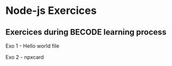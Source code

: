 # Node-js Exercices

## Exercices during BECODE learning process

Exo 1  -  Hello world file

Exo 2 - npxcard

